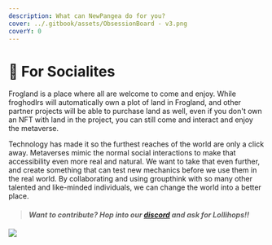 ```yaml
---
description: What can NewPangea do for you?
cover: ../.gitbook/assets/ObsessionBoard - v3.png
coverY: 0
---
```


# 💃 For Socialites

Frogland is a place where all are welcome to come and enjoy. While froghodlrs will automatically own a plot of land in Frogland, and other partner projects will be able to purchase land as well, even if you don't own an NFT with land in the project, you can still come and interact and enjoy the metaverse.

Technology has made it so the furthest reaches of the world are only a click away. Metaverses mimic the normal social interactions to make that accessibility even more real and natural. We want to take that even further, and create something that can test new mechanics before we use them in the real world. By collaborating and using groupthink with so many other talented and like-minded individuals, we can change the world into a better place.&#x20;

> #### _Want to contribute? Hop into our_ [_discord_](https://discord.gg/frogland) _and ask for Lollihops!!_

![](../.gitbook/assets/bootleg\_mk.jpg)
